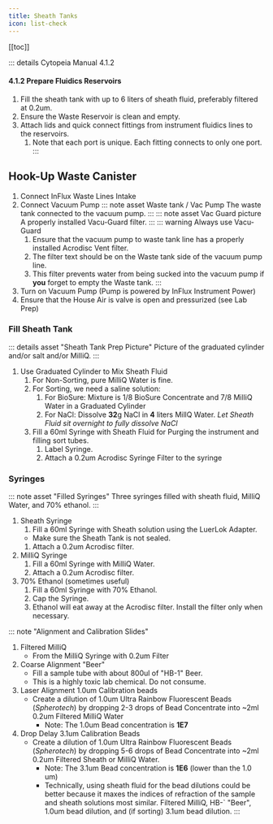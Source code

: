 ```yaml
---
title: Sheath Tanks
icon: list-check
---
```


<!-- filename: influx-flight/flight-02-fluidics/flight-02-fluidics-01-sheath-tanks.md -->

<!-- Reference Links -->
<!-- Usage -->
<!-- [img-label]: ./assets/filename.png -->
<!-- ![Caption Text][img-label] -->
<!-- Assets -->

<!-- URLs -->

<!-- End Ref Links -->


[[toc]]



::: details Cytopeia Manual 4.1.2

#### 4.1.2 Prepare Fluidics Reservoirs

1.  Fill the sheath tank with up to 6 liters of sheath fluid, preferably filtered at 0.2um.
1.  Ensure the Waste Reservoir is clean and empty.
1.  Attach lids and quick connect fittings from instrument fluidics lines to the reservoirs.
    1.  Note that each port is unique. Each fitting connects to only one port.
:::


## Hook-Up Waste Canister

1.  Connect InFlux Waste Lines Intake
2.  Connect Vacuum Pump
    ::: note asset Waste tank / Vac Pump
    The waste tank connected to the vacuum pump.
    :::
    ::: note asset Vac Guard picture
    A properly installed Vacu-Guard filter.
    :::
    ::: warning Always use Vacu-Guard
    1.  Ensure that the vacuum pump to waste tank line has a properly installed Acrodisc Vent filter. 
    2.  The filter text should be on the Waste tank side of the vacuum pump line.
    3.  This filter prevents water from being sucked into the vacuum pump if **you** forget to empty the Waste tank.
    :::
3.  Turn on Vacuum Pump (Pump is powered by InFlux Instrument Power)
4.  Ensure that the House Air is valve is open and pressurized (see Lab Prep)

### Fill Sheath Tank

::: details asset "Sheath Tank Prep Picture"
Picture of the graduated cylinder and/or salt and/or MilliQ.
:::

1. Use Graduated Cylinder to Mix Sheath Fluid
    1. For Non-Sorting, pure MilliQ Water is fine.
    2. For Sorting, we need a saline solution:
        1. For BioSure: Mixture is 1/8 BioSure Concentrate and 7/8 MilliQ Water in a Graduated Cylinder
        2. For NaCl: Dissolve **32**g NaCl in **4** liters MillQ Water. *Let Sheath Fluid sit overnight to fully dissolve NaCl*
    3. Fill a 60ml Syringe with Sheath Fluid for Purging the instrument and filling sort tubes.
        1. Label Syringe.
        2. Attach a 0.2um Acrodisc Syringe Filter to the syringe

### Syringes

::: note asset "Filled Syringes"
Three syringes filled with sheath fluid, MilliQ Water, and 70% ethanol.
:::


1.  Sheath Syringe
    1.  Fill a 60ml Syringe with Sheath solution using the LuerLok Adapter.
       -   Make sure the Sheath Tank is not sealed.
    1.  Attach a 0.2um Acrodisc filter.
2. MilliQ Syringe
   1.  Fill a 60ml Syringe with MilliQ Water.
   2.  Attach a 0.2um Acrodisc filter.
3. 70% Ethanol (sometimes useful)
   1.  Fill a 60ml Syringe with 70% Ethanol.
   2.  Cap the Syringe. 
   3. Ethanol will eat away at the Acrodisc filter. Install the filter only when necessary.
   

::: note  "Alignment and Calibration Slides"
1. Filtered MilliQ
    - From the MilliQ Syringe with 0.2um Filter
2. Coarse Alignment "Beer"
    - Fill a sample tube with about 800ul of "HB-1" Beer.
    - This is a highly toxic lab chemical. Do not consume.
3. Laser Alignment 1.0um Calibration beads
    -   Create a dilution of 1.0um Ultra Rainbow Fluorescent Beads (*Spherotech*) by dropping 2-3 drops of Bead Concentrate into ~2ml 0.2um Filtered MilliQ Water
        -   Note: The 1.0um Bead concentration is **1E7**
4. Drop Delay 3.1um Calibration Beads
    -   Create a dilution of 1.0um Ultra Rainbow Fluorescent Beads (*Spherotech*) by dropping 5-6 drops of Bead Concentrate into ~2ml 0.2um Filtered Sheath or MilliQ Water.
        -   Note: The 3.1um Bead concentration is **1E6** (lower than the 1.0 um)
        -   Technically, using sheath fluid for the bead dilutions could be better because it maxes the indices of refraction of the sample and sheath solutions most similar. 
Filtered MilliQ, HB-` "Beer", 1.0um bead dilution, and (if sorting) 3.1um bead dilution.
:::

